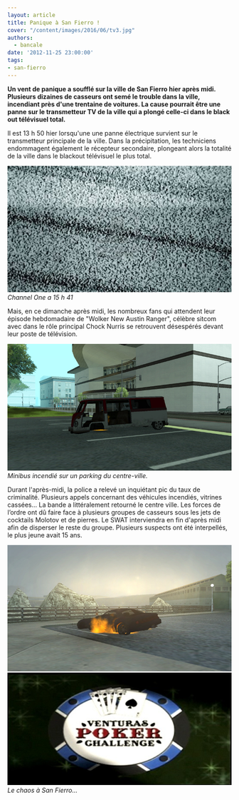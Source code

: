 ```yaml
---
layout: article
title: Panique à San Fierro !
cover: "/content/images/2016/06/tv3.jpg"
authors:
  - bancale
date: '2012-11-25 23:00:00'
tags:
- san-fierro
---
```


 **Un vent de panique a soufflé sur la ville de San Fierro hier après midi. Plusieurs dizaines de casseurs ont semé le trouble dans la ville, incendiant près d'une trentaine de voitures. La cause pourrait être une panne sur le transmetteur TV de la ville qui a plongé celle-ci dans le black out télévisuel total.**

Il est 13 h 50 hier lorsqu'une une panne électrique survient sur le transmetteur principale de la ville. Dans la précipitation, les techniciens endommagent également le récepteur secondaire, plongeant alors la totalité de la ville dans le blackout télévisuel le plus total.

![Channel One a 15 h 41](/content/images/2016/06/neige.jpg)
_Channel One a 15 h 41_

Mais, en ce dimanche après midi, les nombreux fans qui attendent leur épisode hebdomadaire de "Wolker New Austin Ranger", célèbre sitcom avec dans le rôle principal Chock Nurris se retrouvent désespérés devant leur poste de télévision.

![Minibus incendié sur un parking du centre-ville.](/content/images/2016/06/tv2.jpg)
_Minibus incendié sur un parking du centre-ville._

Durant l'après-midi, la police a relevé un inquiétant pic du taux de criminalité. Plusieurs appels concernant des véhicules incendiés, vitrines cassées... La bande a littéralement retourné le centre ville. Les forces de l’ordre ont dû faire face à plusieurs groupes de casseurs sous les jets de cocktails Molotov et de pierres. Le SWAT interviendra en fin d'après midi afin de disperser le reste du groupe. Plusieurs suspects ont été interpellés, le plus jeune avait 15 ans.

![](/content/images/2016/06/tv.jpg)
![Le chaos à San Fierro...](/content/images/2016/06/tv3.jpg)
_Le chaos à San Fierro..._